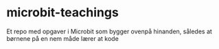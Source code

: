 # microbit-teachings
Et repo med opgaver i Microbit som bygger ovenpå hinanden, således at børnene på en nem måde lærer at kode

